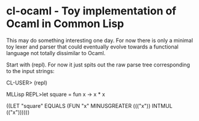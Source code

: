 # cl-ocaml - Toy implementation of Ocaml in Common Lisp

This may do something interesting one day. For now there is only a
minimal toy lexer and parser that could eventually evolve towards a
functional language not totally dissimilar to Ocaml.

Start with (repl). For now it just spits out the raw parse tree
corresponding to the input strings:

CL-USER> (repl)

MLLisp REPL>let square = fun x -> x * x

((LET "square"
   EQUALS
   (FUN "x" MINUSGREATER ((("x")) INTMUL (("x")))))) 
